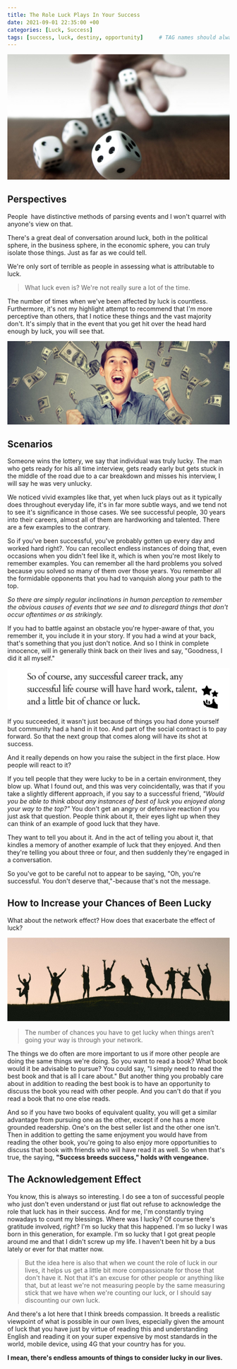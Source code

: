 ```yaml
---
title: The Role Luck Plays In Your Success
date: 2021-09-01 22:35:00 +00
categories: [Luck, Success]
tags: [success, luck, destiny, opportunity]     # TAG names should always be lowercase
---
```


![luck](/assets/img/luck.jpg)

## Perspectives

People  have distinctive methods of parsing events and I won't quarrel with anyone's view on that.

There's a great deal of conversation around luck, both in the political sphere, in the business sphere, in the economic sphere, you can truly isolate those things. Just as far as we could tell.

We're only sort of terrible as people in assessing what is attributable to luck.

> What luck even is? We're not really sure a lot of the time.

The number of times when we've been affected by luck is countless. Furthermore, it's not my highlight attempt to recommend that I'm more perceptive than others, that I notice these things and the vast majority don't. It's simply that in the event that you get hit over the head hard enough by luck, you will see that.

![lottery](/assets/img/lottery.jpg)

## Scenarios

Someone wins the lottery, we say that individual was truly lucky.
The man who gets ready for his all time interview, gets ready early but gets stuck in the middle of the road due to a car breakdown and misses his interview, I will say he was very unlucky.

We noticed vivid examples like that, yet when luck plays out as it typically does throughout everyday life, it's in far more subtle ways, and we tend not to see it's significance in those cases. We see successful people, 30 years into their careers, almost all of them are hardworking and talented. There are a few examples to the contrary.

So if you've been successful, you've probably gotten up every day and worked hard right?. 
You can recollect endless instances of doing that, even occasions when you didn't feel like it, which is when you're most likely to remember examples. You can remember all the hard problems you solved because you solved so many of them over those years. You remember all the formidable opponents that you had to vanquish along your path to the top.

*So there are simply regular inclinations in human perception to remember the obvious causes of events that we see and to disregard things that don't occur oftentimes or as strikingly.*

If you had to battle against an obstacle you're hyper-aware of that, you remember it, you include it in your story. If you had a wind at your back, that's something that you just don't notice. And so I think in complete innocence, will in generally think back on their lives and say, "Goodness, I did it all myself."

![talent](/assets/img/talent.jpg)

If you succeeded, it wasn't just because of things you had done yourself but community had a hand in it too. And part of the social contract is to pay forward. So that the next group that comes along will have its shot at success.

And it really depends on how you raise the subject in the first place. How people will react to it?

If you tell people that they were lucky to be in a certain environment, they blow up. What I found out, and this was very coincidentally, was that if you take a slightly different approach, if you say to a successful friend, *"Would you be able to think about any instances of best of luck you enjoyed along your way to the top?"* You don't get an angry or defensive reaction if you just ask that question. People think about it, their eyes light up when they can think of an example of good luck that they have.

They want to tell you about it. And in the act of telling you about it, that kindles a memory of another example of luck that they enjoyed. And then they're telling you about three or four, and then suddenly they're engaged in a conversation.

So you've got to be careful not to appear to be saying, "Oh, you're successful. You don't deserve that,"-because that's not the message.

## How  to Increase your Chances of Been Lucky

What about the network effect? How does that exacerbate the effect of luck?

![people](/assets/img/people.jpg)

> The number of chances you have to get lucky when things aren’t going your way is through your network.

The things we do often are more important to us if more other people are doing the same things we're doing. So you want to read a book? What book would it be advisable to pursue? You could say, "I simply need to read the best book and that is all I care about." But another thing you probably care about in addition to reading the best book is to have an opportunity to discuss the book you read with other people. And you can't do that if you read a book that no one else reads.

And so if you have two books of equivalent quality, you will get a similar advantage from pursuing one as the other, except if one has a more grounded readership. One's on the best seller list and the other one isn't. Then in addition to getting the same enjoyment you would have from reading the other book, you're going to also enjoy more opportunities to discuss that book with friends who will have read it as well. So when that's true, the saying, **"Success breeds success," holds with vengeance.**

## The Acknowledgement Effect

You know, this is always so interesting. I do see a ton of successful people who just don't even understand or just flat out refuse to acknowledge the role that luck has in their success. And for me, I'm constantly trying nowadays to count my blessings. Where was I lucky? Of course there's gratitude involved, right? I'm so lucky that this happened. I'm so lucky I was born in this generation, for example. I'm so lucky that I got great people around me and that I didn't screw up my life. I haven't been hit by a bus lately or ever for that matter now.

> But the idea here is also that when we count the role of luck in our lives, it helps us get a little bit more compassionate for those that don't have it. Not that it's an excuse for other people or anything like that, but at least we're not measuring people by the same measuring stick that we have when we're counting our luck, or I should say discounting our own luck.

And there's a lot here that I think breeds compassion. It breeds a realistic viewpoint of what is possible in our own lives, especially given the amount of luck that you have just by virtue of reading this and understanding English and reading it on your super expensive by most standards in the world, mobile device, using 4G that your country has for you. 

**I mean, there's endless amounts of things to consider lucky in our lives.**
